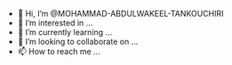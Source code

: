 - 👋 Hi, I’m @MOHAMMAD-ABDULWAKEEL-TANKOUCHIRI
- 👀 I’m interested in ...
- 🌱 I’m currently learning ...
- 💞️ I’m looking to collaborate on ...
- 📫 How to reach me ...

<!---
MOHAMMAD-ABDULWAKEEL-TANKOUCHIRI/MOHAMMAD-ABDULWAKEEL-TANKOUCHIRI is a ✨ special ✨ repository because its `README.md` (this file) appears on your GitHub profile.
You can click the Preview link to take a look at your changes.
--->
